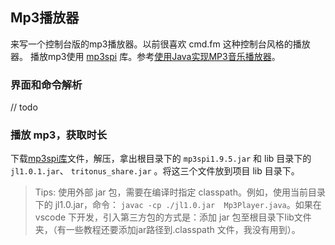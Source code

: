 ## Mp3播放器

来写一个控制台版的mp3播放器。以前很喜欢 cmd.fm 这种控制台风格的播放器。
播放mp3使用 [mp3spi](http://www.javazoom.net/mp3spi/documents.html) 库。参考[使用Java实现MP3音乐播放器](https://www.cnblogs.com/haoxia/archive/2009/06/03/1495419.html)。



### 界面和命令解析

// todo

### 播放 mp3，获取时长

下载[mp3spi库](http://www.javazoom.net/mp3spi/sources.html)文件，解压，拿出根目录下的 `mp3spi1.9.5.jar` 和 lib 目录下的 `jl1.0.1.jar`、 `tritonus_share.jar` 。将这三个文件放到项目 lib 目录下。

>   Tips: 使用外部 jar 包，需要在编译时指定 classpath。例如，使用当前目录下的 jl1.0.jar，命令： `javac -cp ./jl1.0.jar  Mp3Player.java`。如果在 vscode 下开发，引入第三方包的方式是：添加 jar 包至根目录下lib文件夹，（有一些教程还要添加jar路径到.classpath 文件，我没有用到）。

